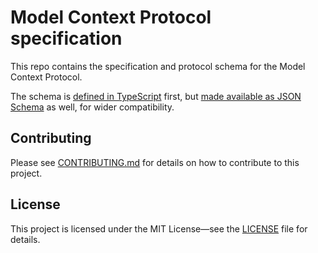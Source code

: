 # Model Context Protocol specification

This repo contains the specification and protocol schema for the Model Context Protocol.

The schema is [defined in TypeScript](schema/schema.ts) first, but [made available as JSON Schema](schema/schema.json) as well, for wider compatibility.

## Contributing

Please see [CONTRIBUTING.md](CONTRIBUTING.md) for details on how to contribute to this project.

## License

This project is licensed under the MIT License—see the [LICENSE](LICENSE) file for details.
